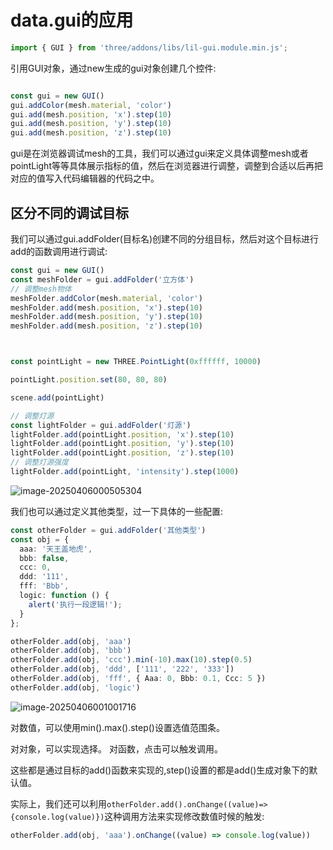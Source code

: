 # data.gui的应用

```typescript
import { GUI } from 'three/addons/libs/lil-gui.module.min.js';

```

引用GUI对象，通过new生成的gui对象创建几个控件:
```js

const gui = new GUI()
gui.addColor(mesh.material, 'color')
gui.add(mesh.position, 'x').step(10)
gui.add(mesh.position, 'y').step(10)
gui.add(mesh.position, 'z').step(10)
```

gui是在浏览器调试mesh的工具，我们可以通过gui来定义具体调整mesh或者pointLight等等具体展示指标的值，然后在浏览器进行调整，调整到合适以后再把对应的值写入代码编辑器的代码之中。

## 区分不同的调试目标

我们可以通过gui.addFolder(目标名)创建不同的分组目标，然后对这个目标进行add的函数调用进行调试:
```ts
const gui = new GUI()
const meshFolder = gui.addFolder('立方体')
// 调整mesh物体
meshFolder.addColor(mesh.material, 'color')
meshFolder.add(mesh.position, 'x').step(10)
meshFolder.add(mesh.position, 'y').step(10)
meshFolder.add(mesh.position, 'z').step(10)



const pointLight = new THREE.PointLight(0xffffff, 10000)

pointLight.position.set(80, 80, 80)

scene.add(pointLight)

// 调整灯源
const lightFolder = gui.addFolder('灯源')
lightFolder.add(pointLight.position, 'x').step(10)
lightFolder.add(pointLight.position, 'y').step(10)
lightFolder.add(pointLight.position, 'z').step(10)
// 调整灯源强度
lightFolder.add(pointLight, 'intensity').step(1000)
```

![image-20250406000505304](/assets/image-20250406000505304.png)

我们也可以通过定义其他类型，过一下具体的一些配置:

```ts
const otherFolder = gui.addFolder('其他类型')
const obj = {
  aaa: '天王盖地虎',
  bbb: false,
  ccc: 0,
  ddd: '111',
  fff: 'Bbb',
  logic: function () {
    alert('执行一段逻辑!');
  }
};

otherFolder.add(obj, 'aaa')
otherFolder.add(obj, 'bbb')
otherFolder.add(obj, 'ccc').min(-10).max(10).step(0.5)
otherFolder.add(obj, 'ddd', ['111', '222', '333'])
otherFolder.add(obj, 'fff', { Aaa: 0, Bbb: 0.1, Ccc: 5 })
otherFolder.add(obj, 'logic')
```

![image-20250406001001716](/assets/image-20250406001001716.png)

对数值，可以使用min().max().step()设置选值范围条。

对对象，可以实现选择。
对函数，点击可以触发调用。

这些都是通过目标的add()函数来实现的,step()设置的都是add()生成对象下的默认值。



实际上，我们还可以利用`otherFolder.add().onChange((value)=>{console.log(value)})`这种调用方法来实现修改数值时候的触发:

```typescript
otherFolder.add(obj, 'aaa').onChange((value) => console.log(value))
```

